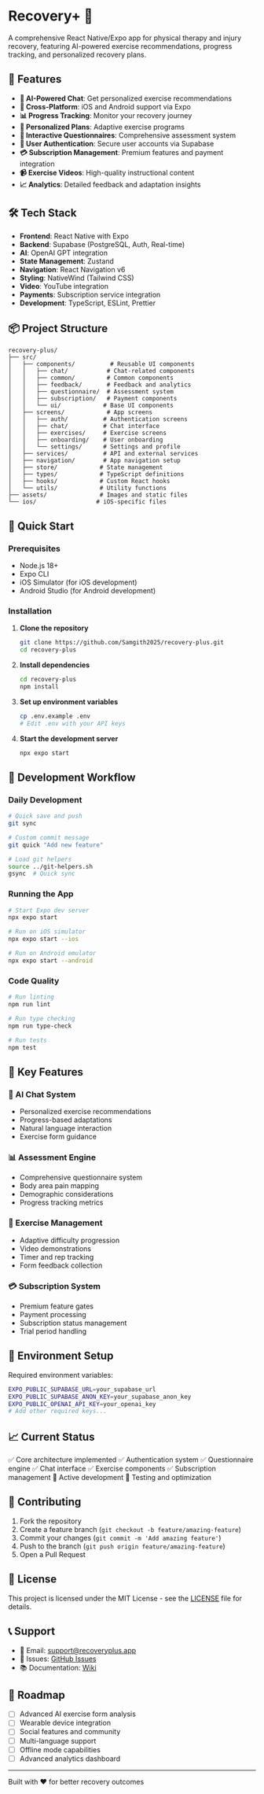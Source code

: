 # Recovery+ 🏥

A comprehensive React Native/Expo app for physical therapy and injury recovery, featuring AI-powered exercise recommendations, progress tracking, and personalized recovery plans.

## 🚀 Features

- **🤖 AI-Powered Chat**: Get personalized exercise recommendations
- **📱 Cross-Platform**: iOS and Android support via Expo
- **📊 Progress Tracking**: Monitor your recovery journey
- **🎯 Personalized Plans**: Adaptive exercise programs
- **💬 Interactive Questionnaires**: Comprehensive assessment system
- **🔐 User Authentication**: Secure user accounts via Supabase
- **💳 Subscription Management**: Premium features and payment integration
- **📹 Exercise Videos**: High-quality instructional content
- **📈 Analytics**: Detailed feedback and adaptation insights

## 🛠️ Tech Stack

- **Frontend**: React Native with Expo
- **Backend**: Supabase (PostgreSQL, Auth, Real-time)
- **AI**: OpenAI GPT integration
- **State Management**: Zustand
- **Navigation**: React Navigation v6
- **Styling**: NativeWind (Tailwind CSS)
- **Video**: YouTube integration
- **Payments**: Subscription service integration
- **Development**: TypeScript, ESLint, Prettier

## 📦 Project Structure

```
recovery-plus/
├── src/
│   ├── components/          # Reusable UI components
│   │   ├── chat/           # Chat-related components
│   │   ├── common/         # Common components
│   │   ├── feedback/       # Feedback and analytics
│   │   ├── questionnaire/  # Assessment system
│   │   ├── subscription/   # Payment components
│   │   └── ui/            # Base UI components
│   ├── screens/            # App screens
│   │   ├── auth/          # Authentication screens
│   │   ├── chat/          # Chat interface
│   │   ├── exercises/     # Exercise screens
│   │   ├── onboarding/    # User onboarding
│   │   └── settings/      # Settings and profile
│   ├── services/          # API and external services
│   ├── navigation/        # App navigation setup
│   ├── store/            # State management
│   ├── types/            # TypeScript definitions
│   ├── hooks/            # Custom React hooks
│   └── utils/            # Utility functions
├── assets/               # Images and static files
└── ios/                 # iOS-specific files
```

## 🚀 Quick Start

### Prerequisites
- Node.js 18+
- Expo CLI
- iOS Simulator (for iOS development)
- Android Studio (for Android development)

### Installation

1. **Clone the repository**
   ```bash
   git clone https://github.com/Samgith2025/recovery-plus.git
   cd recovery-plus
   ```

2. **Install dependencies**
   ```bash
   cd recovery-plus
   npm install
   ```

3. **Set up environment variables**
   ```bash
   cp .env.example .env
   # Edit .env with your API keys
   ```

4. **Start the development server**
   ```bash
   npx expo start
   ```

## 🔧 Development Workflow

### Daily Development
```bash
# Quick save and push
git sync

# Custom commit message
git quick "Add new feature"

# Load git helpers
source ../git-helpers.sh
gsync  # Quick sync
```

### Running the App
```bash
# Start Expo dev server
npx expo start

# Run on iOS simulator
npx expo start --ios

# Run on Android emulator
npx expo start --android
```

### Code Quality
```bash
# Run linting
npm run lint

# Run type checking
npm run type-check

# Run tests
npm test
```

## 📱 Key Features

### 🤖 AI Chat System
- Personalized exercise recommendations
- Progress-based adaptations
- Natural language interaction
- Exercise form guidance

### 📊 Assessment Engine
- Comprehensive questionnaire system
- Body area pain mapping
- Demographic considerations
- Progress tracking metrics

### 🎯 Exercise Management
- Adaptive difficulty progression
- Video demonstrations
- Timer and rep tracking
- Form feedback collection

### 💳 Subscription System
- Premium feature gates
- Payment processing
- Subscription status management
- Trial period handling

## 🔐 Environment Setup

Required environment variables:
```bash
EXPO_PUBLIC_SUPABASE_URL=your_supabase_url
EXPO_PUBLIC_SUPABASE_ANON_KEY=your_supabase_anon_key
EXPO_PUBLIC_OPENAI_API_KEY=your_openai_key
# Add other required keys...
```

## 📈 Current Status

✅ Core architecture implemented
✅ Authentication system
✅ Questionnaire engine
✅ Chat interface
✅ Exercise components
✅ Subscription management
🔄 Active development
🔄 Testing and optimization

## 🤝 Contributing

1. Fork the repository
2. Create a feature branch (`git checkout -b feature/amazing-feature`)
3. Commit your changes (`git commit -m 'Add amazing feature'`)
4. Push to the branch (`git push origin feature/amazing-feature`)
5. Open a Pull Request

## 📄 License

This project is licensed under the MIT License - see the [LICENSE](LICENSE) file for details.

## 📞 Support

- 📧 Email: support@recoveryplus.app
- 🐛 Issues: [GitHub Issues](https://github.com/Samgith2025/recovery-plus/issues)
- 📚 Documentation: [Wiki](https://github.com/Samgith2025/recovery-plus/wiki)

## 🚀 Roadmap

- [ ] Advanced AI exercise form analysis
- [ ] Wearable device integration
- [ ] Social features and community
- [ ] Multi-language support
- [ ] Offline mode capabilities
- [ ] Advanced analytics dashboard

---

Built with ❤️ for better recovery outcomes
